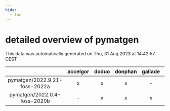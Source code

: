 ```yaml
---
hide:
  - toc
---
```


detailed overview of pymatgen
=============================


This data was automatically generated on Thu, 31 Aug 2023 at 14:42:57 CEST  

| |accelgor|doduo|donphan|gallade|joltik|skitty|swalot|victini|
| :---: | :---: | :---: | :---: | :---: | :---: | :---: | :---: | :---: |
|pymatgen/2022.9.21-foss-2022a|x|x|x|-|x|x|x|x|
|pymatgen/2022.0.4-foss-2020b|-|x|x|x|x|x|x|x|
